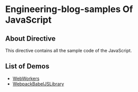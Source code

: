 # Engineering-blog-samples Of JavaScript

## About Directive ##

This directive contains all the sample code of the JavaScript.


## List of Demos ##
- [WebWorkers](https://github.com/LoginRadius/engineering-blog-samples/tree/master/JavaScript/WebWorkers)
- [WebpackBabelJSLibrary](https://github.com/LoginRadius/engineering-blog-samples/tree/master/JavaScript/WebpackBabelJSLibrary)